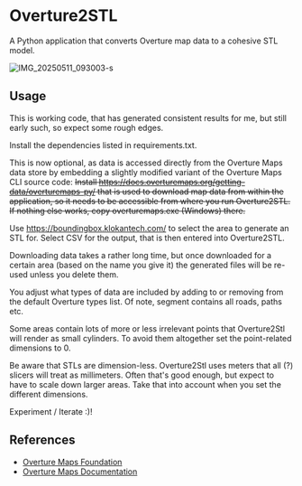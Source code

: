 # Overture2STL

A Python application that converts Overture map data to a cohesive STL model.

![IMG_20250511_093003-s](https://github.com/user-attachments/assets/c81e3633-2c0e-4e5e-a607-4f73b2dcbaba)

## Usage

This is working code, that has generated consistent results for me, but still early such, so expect some rough edges.

Install the dependencies listed in requirements.txt.

This is now optional, as data is accessed directly from the Overture Maps data store by embedding a slightly modified variant of the Overture Maps CLI source code:
~~Install https://docs.overturemaps.org/getting-data/overturemaps-py/ that is used to download map data from within the application, so it needs to be accessible from where you run Overture2STL. If nothing else works, copy overturemaps.exe (Windows) there.~~

Use https://boundingbox.klokantech.com/ to select the area to generate an STL for. Select CSV for the output, that is then entered into Overture2STL.

Downloading data takes a rather long time, but once downloaded for a certain area (based on the name you give it) the generated files will be re-used unless you delete them.

You adjust what types of data are included by adding to or removing from the default Overture types list. Of note, segment contains all roads, paths etc.

Some areas contain lots of more or less irrelevant points that Overture2Stl will render as small cylinders. To avoid them altogether set the point-related dimensions to 0.

Be aware that STLs are dimension-less. Overture2Stl uses meters that all (?) slicers will treat as millimeters. Often that's good enough, but expect to have to scale down larger areas. Take that into account when you set the different dimensions.

Experiment / Iterate :)!

## References

- [Overture Maps Foundation](https://overturemaps.org/)
- [Overture Maps Documentation](https://docs.overturemaps.org/)

